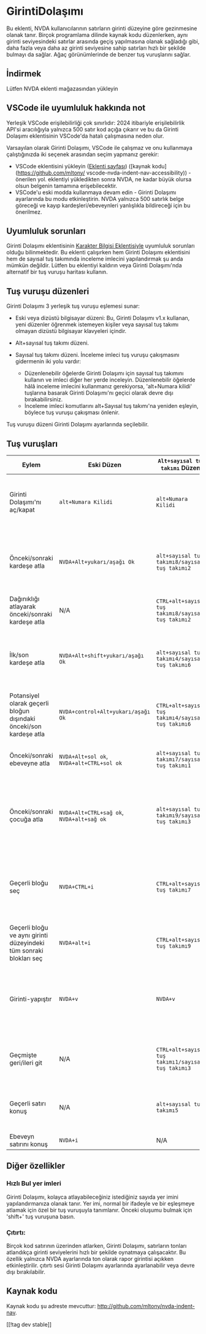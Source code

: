 # GirintiDolaşımı #

Bu eklenti, NVDA kullanıcılarının satırların girinti düzeyine göre
gezinmesine olanak tanır. Birçok programlama dilinde kaynak kodu
düzenlerken, aynı girinti seviyesindeki satırlar arasında geçiş yapılmasına
olanak sağladığı gibi, daha fazla veya daha az girinti seviyesine sahip
satırları hızlı bir şekilde bulmayı da sağlar. Ağaç görünümlerinde de benzer
tuş vuruşlarını sağlar.

## İndirmek
Lütfen NVDA eklenti mağazasından yükleyin

## VSCode ile uyumluluk hakkında not

Yerleşik VSCode erişilebilirliği çok sınırlıdır: 2024 itibariyle
erişilebilirlik API'si aracılığıyla yalnızca 500 satır kod açığa çıkarır ve
bu da Girinti Dolaşımı eklentisinin VSCode'da hatalı çalışmasına neden olur.

Varsayılan olarak Girinti Dolaşımı, VSCode ile çalışmaz ve onu kullanmaya
çalıştığınızda iki seçenek arasından seçim yapmanız gerekir:

* VSCode eklentisini yükleyin ([Eklenti
  sayfası](https://marketplace.visualstudio.com/items?itemName=TonyMalykh.nvda-indent-nav-accessibility))
  ([kaynak kodu](https://github.com/mltony/
  vscode-nvda-indent-nav-accessibility)) - önerilen yol. eklentiyi
  yükledikten sonra NVDA, ne kadar büyük olursa olsun belgenin tamamına
  erişebilecektir.
* VSCode'u eski modda kullanmaya devam edin - Girinti Dolaşımı ayarlarında
  bu modu etkinleştirin. NVDA yalnızca 500 satırlık belge göreceği ve kayıp
  kardeşleri/ebeveynleri yanlışlıkla bildireceği için bu önerilmez.

## Uyumluluk sorunları

Girinti Dolaşımı eklentisinin [Karakter Bilgisi
Eklentisiyle](https://addons.nvda-project.org/addons/charInfo.en.html)
uyumluluk sorunları olduğu bilinmektedir. Bu eklenti çalışırken hem Girinti
Dolaşımı eklentisini hem de sayısal tuş takımında inceleme imlecini
yapılandırmak şu anda mümkün değildir. Lütfen bu eklentiyi kaldırın veya
Girinti Dolaşımı'nda alternatif bir tuş vuruşu haritası kullanın.

## Tuş vuruşu düzenleri

Girinti Dolaşımı 3 yerleşik tuş vuruşu eşlemesi sunar:

* Eski veya dizüstü bilgisayar düzeni: Bu, Girinti Dolaşımı v1.x kullanan,
  yeni düzenler öğrenmek istemeyen kişiler veya sayısal tuş takımı olmayan
  dizüstü bilgisayar klavyeleri içindir.
* Alt+sayısal tuş takımı düzeni.
* Sayısal tuş takımı düzeni. İnceleme imleci tuş vuruşu çakışmasını
  gidermenin iki yolu vardır:

    * Düzenlenebilir öğelerde Girinti Dolaşımı için sayısal tuş takımını
      kullanın ve imleci diğer her yerde inceleyin. Düzenlenebilir öğelerde
      hâlâ inceleme imlecini kullanmanız gerekiyorsa, 'alt+Numara kilidi'
      tuşlarına basarak Girinti Dolaşımı'nı geçici olarak devre dışı
      bırakabilirsiniz.
    * İnceleme imleci komutlarını alt+Sayısal tuş takımı'na yeniden eşleyin,
      böylece tuş vuruşu çakışması önlenir.

Tuş vuruşu düzeni Girinti Dolaşımı ayarlarında seçilebilir.

## Tuş vuruşları

| Eylem | Eski Düzen | `Alt+sayısal tuş takımı` Düzeni | Sayısal tuş takımı düzeni | Tanım |
| -- | -- | -- | -- | -- |
| Girinti Dolaşımı'nı aç/kapat | `alt+Numara Kilidi` | `alt+Numara Kilidi` | `alt+Numara Kilidi` | Bu, hem NVDA hem de gözden geçirme imleç hareketleri sayısal tuş takımı'na atandığında kullanışlıdır. |
| Önceki/sonraki kardeşe atla | `NVDA+Alt+yukarı/aşağı Ok` | `alt+sayısal tuş takımı8/sayısal tuş takımı2` | `sayısal tuş takımı8/sayısal tuş takımı2` | Kardeş, aynı girinti seviyesine sahip bir satır olarak tanımlanır.<br>Bu komut, imleci geçerli kod bloğunun ötesine götürmez. |
| Dağınıklığı atlayarak önceki/sonraki kardeşe atla | N/A | `CTRL+alt+sayısal tuş takımı8/sayısal tuş takımı2` | `CTRL+sayısal tuş takımı8/sayısal tuş takımı2` | Dağınıklık normal ifadesini ayarlarda yapılandırabilirsiniz. |
| İlk/son kardeşe atla | `NVDA+Alt+shift+yukarı/aşağı Ok` | `alt+sayısal tuş takımı4/sayısal tuş takımı6` | `sayısal tuş takımı4/sayısal tuş takımı6` | Kardeş, aynı girinti seviyesine sahip bir satır olarak tanımlanır.<br>Bu komut, imleci geçerli kod bloğunun ötesine götürmez. |
| Potansiyel olarak geçerli bloğun dışındaki önceki/son kardeşe atla | `NVDA+control+Alt+yukarı/aşağı Ok` | `CTRL+alt+sayısal tuş takımı4/sayısal tuş takımı6` | `CTRL+sayısal tuş takımı4/sayısal tuş takımı6` | Bu komut başka bir bloktaki kardeşe atlamanızı sağlar. |
| Önceki/sonraki ebeveyne atla | `NVDA+Alt+sol ok`,<br>`NVDA+alt+CTRL+sol ok` | `alt+sayısal tuş takımı7/sayısal tuş takımı1` | `sayısal tuş takımı7/sayısal tuş takımı1` | Ebeveyn, daha düşük girinti seviyesine sahip bir satır olarak tanımlanır. |
| Önceki/sonraki çocuğa atla | `NVDA+Alt+CTRL+sağ ok`,<br>`NVDA+alt+sağ ok` | `alt+sayısal tuş takımı9/sayısal tuş takımı3` | `sayısal tuş takımı9/sayısal tuş takımı3` | Çocuk, girinti düzeyi daha yüksek olan bir satır olarak tanımlanır.<br>Bu komut, imleci geçerli kod bloğunun ötesine götürmez. |
| Geçerli bloğu seç | `NVDA+CTRL+i` | `CTRL+alt+sayısal tuş takımı7` | `CTRL+sayısal tuş takımı7` | Geçerli satırı ve kesinlikle daha yüksek girinti düzeyine sahip olan tüm sonraki satırları seçer.<br>Birden fazla blok seçmek için art arda basın. |
| Geçerli bloğu ve aynı girinti düzeyindeki tüm sonraki blokları seç | `NVDA+alt+i` | `CTRL+alt+sayısal tuş takımı9` | `CTRL+sayısal tuş takımı9` | Geçerli satırı ve daha büyük veya eşit girinti düzeyine sahip sonraki tüm satırları seçer. |
| Girinti-yapıştır | `NVDA+v` | `NVDA+v` | `NVDA+v` | Bir kod bloğunu farklı girinti düzeyine sahip bir yere yapıştırmanız gerektiğinde, bu komut yapıştırmadan önce girinti düzeyini ayarlayacaktır. |
| Geçmişte geri/ileri git | N/A | `CTRL+alt+sayısal tuş takımı1/sayısal tuş takımı3` | `CTRL+1/sayısal tuş takımı3` | Girinti Dolaşımı, Girinti Dolaşımı komutları aracılığıyla ziyaret ettiğiniz satırların geçmişini tutar. |
| Geçerli satırı konuş | N/A | `alt+sayısal tuş takımı5` | `sayısal tuş takımı5` | Bu gerçekten kolaylık sağlamak için yeniden eşlenen bir inceleme imleci komutudur. |
| Ebeveyn satırını konuş | `NVDA+i` | N/A | N/A | |

## Diğer özellikler

### Hızlı Bul yer imleri

Girinti Dolaşımı, kolayca atlayabileceğiniz istediğiniz sayıda yer imini
yapılandırmanıza olanak tanır. Yer imi, normal bir ifadeyle ve bir eşleşmeye
atlamak için özel bir tuş vuruşuyla tanımlanır. Önceki oluşumu bulmak için
'shift+' tuş vuruşuna basın.

### Çıtırtı:

Birçok kod satırının üzerinden atlarken, Girinti Dolaşımı, satırların
tonları atlandıkça girinti seviyelerini hızlı bir şekilde oynatmaya
çalışacaktır. Bu özellik yalnızca NVDA ayarlarında ton olarak rapor
girintisi açıkken etkinleştirilir. çıtırtı sesi Girinti Dolaşımı ayarlarında
ayarlanabilir veya devre dışı bırakılabilir.

## Kaynak kodu

Kaynak kodu şu adreste mevcuttur:
<http://github.com/mltony/nvda-indent-nav>.

[[!tag dev stable]]

[1]: https://www.nvaccess.org/addonStore/legacy?file=indentnav
